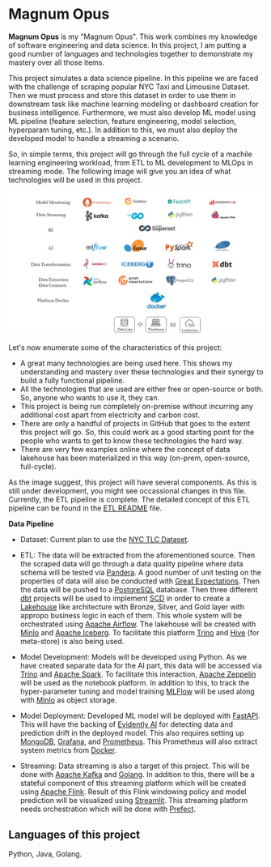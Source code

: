 # Magnum Opus

**Magnum Opus** is my "Magnum Opus". This work combines my knowledge of software engineering and data science. In this project, I am putting a good number of languages and technologies together to demonstrate my mastery over all those items. 

This project simulates a data science pipeline. In this pipeline we are faced with the challenge of scraping popular NYC Taxi and Limousine Dataset. Then we must process and store this dataset in order to use them in downstream task like machine learning modeling or dashboard creation for business intelligence. Furthermore, we must also develop ML model using ML pipeline (feature selection, feature engineering, model selection, hyperparam tuning, etc.). In addition to this, we must also deploy the developed model to handle a streaming a scenario. 

So, in simple terms, this project will go through the full cycle of a machile learning engineering workload, from ETL to ML development to MLOps in streaming mode. The following image will give you an idea of what technologies will be used in this project. 

![Alt Tech Stack](tools_used.jpg)

Let's now enumerate some of the characteristics of this project:

* A great many technologies are being used here. This shows my understanding and mastery over these technologies and their synergy to build a fully functional pipeline.
* All the technologies that are used are either free or open-source or both. So, anyone who wants to use it, they can.
* This project is being run completely on-premise without incurring any additional cost apart from electricity and carbon cost.
* There are only a handful of projects in GitHub that goes to the extent this project will go. So, this could work as a good starting point for the people who wants to get to know these technologies the hard way.
* There are very few examples online where the concept of data lakehouse has been materialized in this way (on-prem, open-source, full-cycle).


As the image suggest, this project will have several components. As this is still under development, you might see occassional changes in this file. Currently, the ETL pipeline is complete. The detailed concept of this ETL pipeline can be found in the [ETL README](elt.readme.md) file. 


**Data Pipeline**

* Dataset: Current plan to use the [NYC TLC Dataset](https://www.nyc.gov/site/tlc/about/tlc-trip-record-data.page).
* ETL: The data will be extracted from the aforementioned source. Then the scraped data will go through a data quality pipeline where data schema will be tested via [Pandera](https://pandera.readthedocs.io/en/stable/). A good number of unit testing on the properties of data will also be conducted with [Great Expectations](https://greatexpectations.io/). Then the data will be pushed to a [PostgreSQL](https://www.postgresql.org/) database. Then three different [dbt](https://www.getdbt.com/) projects will be used to implement [SCD](https://en.wikipedia.org/wiki/Slowly_changing_dimension) in order to create a [Lakehouse](https://www.databricks.com/glossary/data-lakehouse) like architecture with Bronze, Silver, and Gold layer with appropo business logic in each of them. This whole system will be orchestrated using [Apache Airflow](https://airflow.apache.org/). The lakehouse will be created with [MinIo](https://min.io/) and [Apache Iceberg](https://iceberg.apache.org/). To facilitate this platform [Trino](https://trino.io/) and [Hive](https://hive.apache.org/) (for meta-store) is also being used. 

* Model Development: Models will be developed using Python. As we have created separate data for the AI part, this data will be accessed via [Trino](https://trino.io/) and [Apache Spark](https://spark.apache.org/). To facilitate this interaction, [Apache Zeppelin](https://zeppelin.apache.org/) will be used as the notebook platform. In addition to this, to track the hyper-parameter tuning and model training [MLFlow](https://mlflow.org/) will be used  along with [MinIo](https://min.io/) as object storage.  

* Model Deployment: Developed ML model will be deployed with [FastAPI](https://fastapi.tiangolo.com/). This will have the backing of [Evidently AI](https://www.evidentlyai.com/) for detecting data and prediction drift in the deployed model. This also requires setting up [MongoDB](https://www.mongodb.com/), [Grafana](https://grafana.com/), and [Prometheus](https://prometheus.io/). This Prometheus will also extract system metrics from [Docker](https://www.docker.com/).

* Streaming: Data streaming is also a target of this project. This will be done with [Apache Kafka](https://kafka.apache.org/) and [Golang](https://go.dev/). In addition to this, there will be a stateful component of this streaming platform which will be created using [Apache Flink](https://flink.apache.org/). Result of this Flink windowing policy and model prediction will be visualized using [Streamlit](https://streamlit.io/). This streaming platform needs orchestration which will be done with [Prefect](https://www.prefect.io/).

## Languages of this project
Python, Java, Golang.